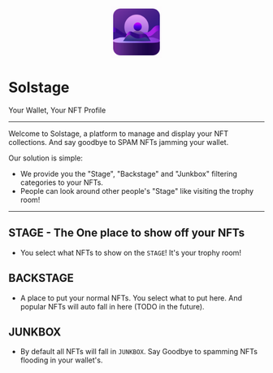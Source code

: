 <p align="center">
<img src="https://raw.githubusercontent.com/airicyu/solstage-web/main/src/assets/solstage-logo.png" width="100">
</p>

# Solstage

Your Wallet, Your NFT Profile

----------

Welcome to Solstage, a platform to manage and display your NFT collections. And say goodbye to SPAM NFTs jamming your wallet.

Our solution is simple:

- We provide you the "Stage", "Backstage" and "Junkbox" filtering categories to your NFTs.
- People can look around other people's "Stage" like visiting the trophy room!

----------

## STAGE - The One place to show off your NFTs

- You select what NFTs to show on the `STAGE`! It's your trophy room!

## BACKSTAGE

- A place to put your normal NFTs. You select what to put here. And popular NFTs will auto fall in here (TODO in the future).

## JUNKBOX

- By default all NFTs will fall in `JUNKBOX`. Say Goodbye to spamming NFTs flooding in your wallet's.